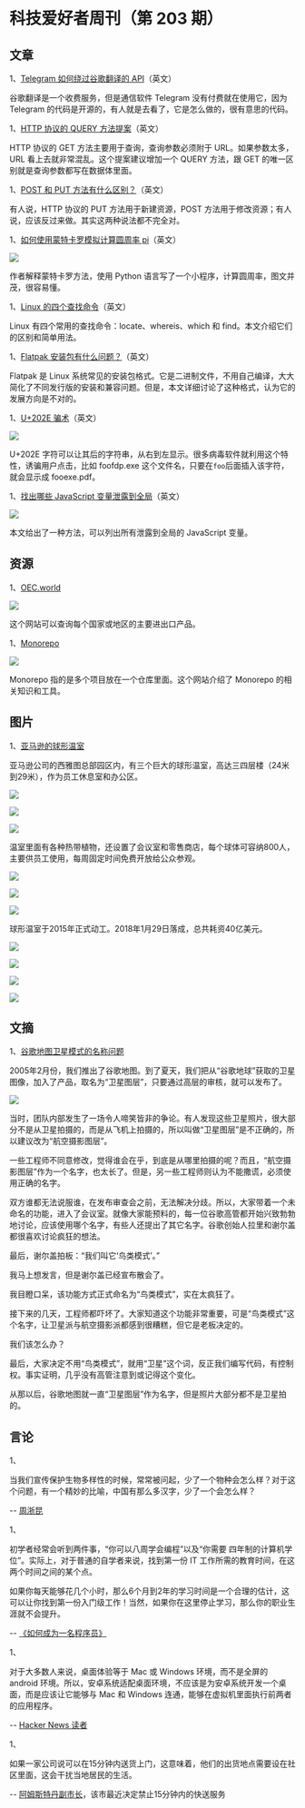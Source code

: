 # 科技爱好者周刊（第 203 期）

## 文章

1、[Telegram 如何绕过谷歌翻译的 API](https://danpetrov.xyz/programming/2021/12/30/telegram-google-translate.html)（英文）

谷歌翻译是一个收费服务，但是通信软件 Telegram 没有付费就在使用它，因为 Telegram 的代码是开源的，有人就是去看了，它是怎么做的，很有意思的代码。

1、[HTTP 协议的 QUERY 方法提案](https://www.ietf.org/archive/id/draft-ietf-httpbis-safe-method-w-body-02.html)（英文）

HTTP 协议的 GET 方法主要用于查询，查询参数必须附于 URL。如果参数太多，URL 看上去就非常混乱。这个提案建议增加一个 QUERY 方法，跟 GET 的唯一区别就是查询参数都写在数据体里面。

1、[POST 和 PUT 方法有什么区别？](https://stackoverflow.com/questions/630453/what-is-the-difference-between-post-and-put-in-http)（英文）

有人说，HTTP 协议的 PUT 方法用于新建资源，POST 方法用于修改资源；有人说，应该反过来做。其实这两种说法都不完全对。

1、[如何使用蒙特卡罗模拟计算圆周率 pi](https://vitomirj.medium.com/good-beginner-exercise-for-improving-programming-monte-carlo-simulation-of-the-approximation-of-838dc17eb6bc)（英文）

![](https://cdn.beekka.com/blogimg/asset/202201/bg2022010204.webp)

作者解释蒙特卡罗方法，使用 Python 语言写了一个小程序，计算圆周率，图文并茂，很容易懂。

1、[Linux 的四个查找命令](https://www.madebygps.com/an-intro-to-finding-things-in-linux/)（英文）

Linux 有四个常用的查找命令：locate、whereis、which 和 find。本文介绍它们的区别和简单用法。

1、[Flatpak 安装包有什么问题？](https://ludocode.com/blog/flatpak-is-not-the-future)（英文）

Flatpak 是 Linux 系统常见的安装包格式。它是二进制文件，不用自己编译，大大简化了不同发行版的安装和兼容问题。但是，本文详细讨论了这种格式，认为它的发展方向是不对的。

1、[U+202E 骗术](https://galogetlatorre.blogspot.com/2013/07/how-can-you-be-fooled-by-u202e-trick.html)（英文）

![](https://cdn.beekka.com/blogimg/asset/202202/bg2022021911.webp)

U+202E 字符可以让其后的字符串，从右到左显示。很多病毒软件就利用这个特性，诱骗用户点击，比如 foofdp.exe 这个文件名，只要在`foo`后面插入该字符，就会显示成 fooexe.pdf。

1、[找出哪些 JavaScript 变量泄露到全局](https://mmazzarolo.com/blog/2022-02-14-find-what-javascript-variables-are-leaking-into-the-global-scope/)（英文）

![](https://cdn.beekka.com/blogimg/asset/202202/bg2022021910.webp)

本文给出了一种方法，可以列出所有泄露到全局的 JavaScript 变量。

## 资源

1、[OEC.world](https://oec.world/en)

![](https://cdn.beekka.com/blogimg/asset/202202/bg2022022201.webp)

这个网站可以查询每个国家或地区的主要进出口产品。

1、[Monorepo](https://monorepo.tools/)

![](https://cdn.beekka.com/blogimg/asset/202202/bg2022022203.webp)

Monorepo 指的是多个项目放在一个仓库里面。这个网站介绍了 Monorepo 的相关知识和工具。

## 图片

1、[亚马逊的球形温室](https://www.sohu.com/a/220142155_117195)

亚马逊公司的西雅图总部园区内，有三个巨大的球形温室，高达三四层楼（24米到29米），作为员工休息室和办公区。

![](https://cdn.beekka.com/blogimg/asset/202111/bg2021110306.jpg)

![](https://cdn.beekka.com/blogimg/asset/202111/bg2021110307.jpg)

![](https://cdn.beekka.com/blogimg/asset/202111/bg2021110308.jpg)

温室里面有各种热带植物，还设置了会议室和零售商店，每个球体可容纳800人，主要供员工使用，每周固定时间免费开放给公众参观。

![](https://cdn.beekka.com/blogimg/asset/202111/bg2021110312.jpg)

![](https://cdn.beekka.com/blogimg/asset/202111/bg2021110315.jpg)

![](https://cdn.beekka.com/blogimg/asset/202111/bg2021110317.jpg)

球形温室于2015年正式动工。2018年1月29日落成，总共耗资40亿美元。

![](https://cdn.beekka.com/blogimg/asset/202111/bg2021110310.jpg)

![](https://cdn.beekka.com/blogimg/asset/202111/bg2021110316.jpg)

![](https://cdn.beekka.com/blogimg/asset/202111/bg2021110313.jpg)

![](https://cdn.beekka.com/blogimg/asset/202111/bg2021110314.jpg)

## 文摘

1、[谷歌地图卫星模式的名称问题](https://threadreaderapp.com/thread/1099370126678253569.html)

2005年2月份，我们推出了谷歌地图。到了夏天，我们把从“谷歌地球”获取的卫星图像，加入了产品，取名为“卫星图层”，只要通过高层的审核，就可以发布了。

![](https://cdn.beekka.com/blogimg/asset/202112/bg2021122904.webp)

当时，团队内部发生了一场令人啼笑皆非的争论。有人发现这些卫星照片，很大部分不是从卫星拍摄的，而是从飞机上拍摄的，所以叫做“卫星图层”是不正确的，所以建议改为“航空摄影图层”。

一些工程师不同意修改，觉得谁会在乎，到底是从哪里拍摄的呢？而且，“航空摄影图层”作为一个名字，也太长了。但是，另一些工程师则认为不能撒谎，必须使用正确的名字。

双方谁都无法说服谁，在发布审查会之前，无法解决分歧。所以，大家带着一个未命名的功能，进入了会议室。就像大家能预料的，每一位谷歌高管都开始兴致勃勃地讨论，应该使用哪个名字，有些人还提出了其它名字。谷歌创始人拉里和谢尔盖都很喜欢讨论疯狂的想法。

最后，谢尔盖拍板：“我们叫它‘鸟类模式’。”

我马上想发言，但是谢尔盖已经宣布散会了。

我目瞪口呆，该功能方式正式命名为“鸟类模式”，实在太疯狂了。

接下来的几天，工程师都吓坏了。大家知道这个功能非常重要，可是“鸟类模式”这个名字，让卫星派与航空摄影派都感到很糟糕，但它是老板决定的。

我们该怎么办？

最后，大家决定不用“鸟类模式”，就用“卫星”这个词，反正我们编写代码，有控制权。事实证明，几乎没有高管注意到或记得这个变化。

从那以后，谷歌地图就一直“卫星图层”作为名字，但是照片大部分都不是卫星拍的。

## 言论

1、

当我们宣传保护生物多样性的时候，常常被问起，少了一个物种会怎么样？对于这个问题，有一个精妙的比喻，中国有那么多汉字，少了一个会怎么样？

-- [周浙昆](https://blog.sciencenet.cn/blog-52727-913389.html)

1、

初学者经常会听到两件事，“你可以八周学会编程”以及“你需要 四年制的计算机学位”。实际上，对于普通的自学者来说，找到第一份 IT 工作所需的教育时间，在这两个时间之间的某个点。

如果你每天能够花几个小时，那么6个月到2年的学习时间是一个合理的估计，这可以让你找到第一份入门级工作！当然，如果你在这里停止学习，那么你的职业生涯就不会提升。

-- [《如何成为一名程序员》](https://qvault.io/method/)

1、

对于大多数人来说，桌面体验等于 Mac 或 Windows 环境，而不是全屏的 android 环境。所以，安卓系统适配桌面环境，不应该是为安卓系统开发一个桌面，而是应该让它能够与 Mac 和 Windows 连通，能够在虚拟机里面执行前两者的应用程序。

-- [Hacker News 读者](https://news.ycombinator.com/item?id=30330120)

1、

如果一家公司说可以在15分钟内送货上门，这意味着，他们的出货地点需要设在社区里面，这会干扰当地居民的生活。

-- [阿姆斯特丹副市长](https://www.vice.com/en/article/m7v59a/dutch-cities-ban-15-minute-delivery-services)，该市最近决定禁止15分钟内的快送服务

